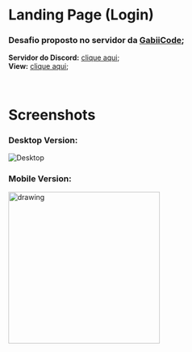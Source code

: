 # Landing Page (Login)

### Desafio proposto no servidor da [GabiiCode](https://www.youtube.com/channel/UCQ-dBcavpZ1Wj2OZdo9JU1w);
<b>Servidor do Discord:</b> [clique aqui](https://discord.gg/HzdfDAQDFT">);<br />
<b>View:</b> [clique aqui](https://henrilima.github.io/landing-page.login/);
 
 <br/>

 # Screenshots

### Desktop Version:

 ![Desktop](https://i.imgur.com/nG97v1t.png)

### Mobile Version:

<img src="https://i.imgur.com/ouCCDLu.png" alt="drawing" width="300"/>
